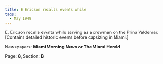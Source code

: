 ```yaml
---  
title: E Ericson recalls events while  
tags:  
  - May 1949  
---  
```

  
E. Ericson recalls events while serving as a crewman on the Prins Valdemar. [Contains detailed historic events before capsizing in Miami.]  
  
Newspapers: **Miami Morning News or The Miami Herald**  
  
Page: **8**, Section: **B** 
